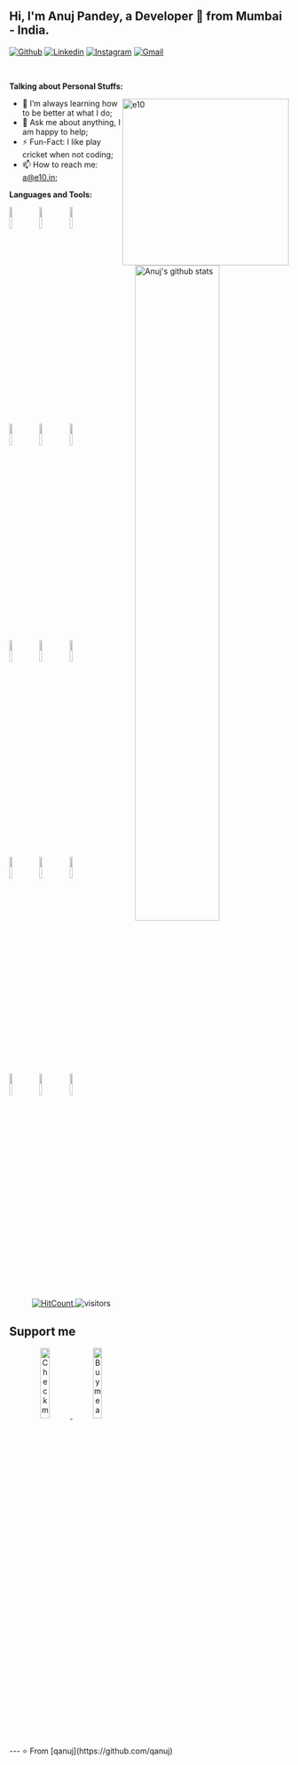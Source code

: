 ## Hi, I'm Anuj Pandey, a Developer 🚀 from Mumbai - India.

[![Github](https://img.shields.io/badge/-Github-000?style=flat&logo=Github&logoColor=white)](https://github.com/qanuj)
[![Linkedin](https://img.shields.io/badge/-LinkedIn-blue?style=flat&logo=Linkedin&logoColor=white)](https://www.linkedin.com/in/qanuj/)
[![Instagram](https://img.shields.io/badge/-Instagram-c13584?style=flat&labelColor=c13584&logo=instagram&logoColor=white)](https://www.instagram.com/qanuj2/)
[![Gmail](https://img.shields.io/badge/-Gmail-c14438?style=flat&logo=Gmail&logoColor=white)](mailto:a@e10.in)

&nbsp;

<!-- Talking about you -->
**Talking about Personal Stuffs:**

<!-- Any image aligned to the right. Beware the width -->
<img width="300px" align="right" alt="e10" src="https://avatars0.githubusercontent.com/u/488317?s=400&v=4" />

- 🌱 I’m always learning how to be better at what I do; 
- 💬 Ask me about anything, I am happy to help;
- ⚡️ Fun-Fact: I like play cricket when not coding;
- 📫 How to reach me: a@e10.in;

**Languages and Tools:** 

<p>
  <a href="https://github.com/qanuj">
    <img width="55%" align="right" alt="Anuj's github stats" src="https://github-readme-stats.vercel.app/api?username=qanuj&show_icons=true&hide_border=true" />
  </a>
  
  <!-- Your languages and tools. Be careful with the alignment. 
  You can use this sites to get logos: https://www.vectorlogo.zone or https://simpleicons.org/
  -->
  <code><img width="10%" src="https://www.vectorlogo.zone/logos/angular/angular-ar21.svg"></code>
  <code><img width="10%" src="https://www.vectorlogo.zone/logos/swift/swift-ar21.svg"></code>
  <code><img width="10%" src="https://www.vectorlogo.zone/logos/dotnet/dotnet-ar21.svg"></code>
  <br />
  <code><img width="10%" src="https://www.vectorlogo.zone/logos/djangoproject/djangoproject-ar21.svg"></code>
  <code><img width="10%" src="https://www.vectorlogo.zone/logos/w3_html5/w3_html5-ar21.svg"></code>
  <code><img width="10%" src="https://www.vectorlogo.zone/logos/stackoverflow/stackoverflow-ar21.svg"></code>
  <br />
  <code><img width="10%" src="https://www.vectorlogo.zone/logos/youtube/youtube-ar21.svg"></code>
  <code><img width="10%" src="https://www.vectorlogo.zone/logos/microsoft_azure/microsoft_azure-ar21.svg"></code>
  <code><img width="10%" src="https://www.vectorlogo.zone/logos/digitalocean/digitalocean-ar21.svg"></code>
  <br />
  <code><img width="10%" src="https://www.vectorlogo.zone/logos/nodejs/nodejs-ar21.svg"></code>
  <code><img width="10%" src="https://www.vectorlogo.zone/logos/redis/redis-ar21.svg"></code>
  <code><img width="10%" src="https://www.vectorlogo.zone/logos/upi/upi-ar21.svg"></code>
  <br />
  <code><img width="10%" src="https://www.vectorlogo.zone/logos/upwork/upwork-ar21.svg"></code>
  <code><img width="10%" src="https://www.vectorlogo.zone/logos/wework/wework-ar21.svg"></code>
  <code><img width="10%" src="https://www.vectorlogo.zone/logos/visualstudio_code/visualstudio_code-ar21.svg"></code>
</p>

<!-- Your hits or visitors
site: http://hits.dwyl.com or https://visitor-badge.glitch.me
Both apis are in trouble due to the number of requests, if you know any other to register visitors, great
-->
<p align="center">
  <a href="http://hits.dwyl.com/qanuj/qanuj" target="_blank">
    <img align="center" alt="HitCount" src="http://hits.dwyl.com/qanuj/qanuj.svg" />
  </a>
    <img align="center" alt="visitors" src="https://visitor-badge.glitch.me/badge?page_id=qanuj.qanuj" />
</p>

## Support me
<!-- Your support, if you have it 
I created these images, feel free to use them.
-->
<p align="center">
  <a href="https://www.patreon.com/qanuj" target="_blank">
    <img width="18%" alt="Check my Patreon" src="https://raw.githubusercontent.com/onimur/.github/master/.resources/support-patreon.png"/>
  </a>
  <a href="https://www.buymeacoffee.com/qanuj" target="_blank">
      <img width="18%" alt="Buy me a coffee" src="https://raw.githubusercontent.com/onimur/.github/master/.resources/support-buy-coffee.png"/>
  </a>
</p>
---
<!-- This readme was created by Murillo Comino - https://github.com/qanuj -->
⭐️ From [qanuj](https://github.com/qanuj)
